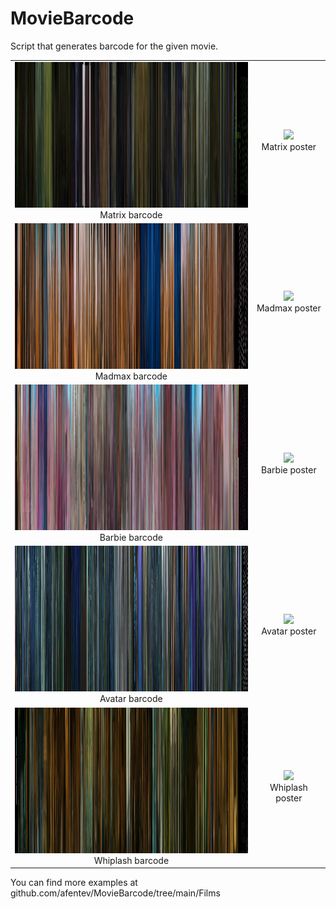 
# MovieBarcode
Script that generates barcode for the given movie. 
<table> 
	<tr> 
		<td align="center" valign="middle">
			<img src="https://github.com/afentev/MovieBarcode/blob/main/Films/Matrix.png?raw=true" width="400" height="233">
      <br>
			Matrix barcode
		</td> 
		<td align="center" valign="middle">
			<img src="https://ae01.alicdn.com/kf/S9e87199b1b3a4955a31575d8c3f79df1h.jpg_640x640Q90.jpg_.webp" width="266">
      <br>Matrix poster
		</td> 
	</tr> 
	<tr> 
		<td align="center" valign="middle">
			<img src="https://github.com/afentev/MovieBarcode/blob/main/Films/Madmax.png?raw=true" width="400" height="233">
      <br>
			Madmax barcode
		</td> 
		<td align="center" valign="middle">
			<img src="https://i.pinimg.com/originals/5f/1b/eb/5f1bebacaa3feb4cc8fd4c4142401d52.jpg" width="266">
      <br>Madmax poster
		</td>
	</tr> 
	<tr> 
		<td align="center">
			<img src="https://github.com/afentev/MovieBarcode/blob/main/Films/Barbie.png?raw=true" width="400" height="233">
			<br>Barbie barcode
		</td> 
		<td align="center">
			<img src="https://www.instyle.com/thmb/vZCEkHB1nBMIes2tcKTUAMP0zf0=/1500x0/filters:no_upscale():max_bytes(150000):strip_icc()/BarbiePosterEmbed-de7c886812184414977730e920d77a65.jpg" width="266">
			<br>Barbie poster
		</td>
	</tr> 
	<tr> 
		<td align="center">
			<img src="https://raw.githubusercontent.com/afentev/MovieBarcode/main/Films/Avatar.png" width="400" height="233">
			<br>Avatar barcode
		</td> 
		<td align="center">
			<img src="https://m.media-amazon.com/images/M/MV5BYjhiNjBlODctY2ZiOC00YjVlLWFlNzAtNTVhNzM1YjI1NzMxXkEyXkFqcGdeQXVyMjQxNTE1MDA@._V1_.jpg" width="266">
			<br>Avatar poster
		</td>
	</tr> 
	<tr> 
		<td align="center">
			<img src="https://raw.githubusercontent.com/afentev/MovieBarcode/main/Films/Whiplash.png" width="400" height="233">
			<br>Whiplash barcode
		</td> 
		<td align="center">
			<img src="https://preview.redd.it/whiplash-poster-i-made-hope-you-enjoy-v0-msgvq0zdzh1b1.jpg?width=3000&format=pjpg&auto=webp&s=32666d7b76995b165926fc56fe0be9942594f768" width="266">
			<br>Whiplash poster
		</td>
	</tr> 
</table>

You can find more examples at github.com/afentev/MovieBarcode/tree/main/Films
